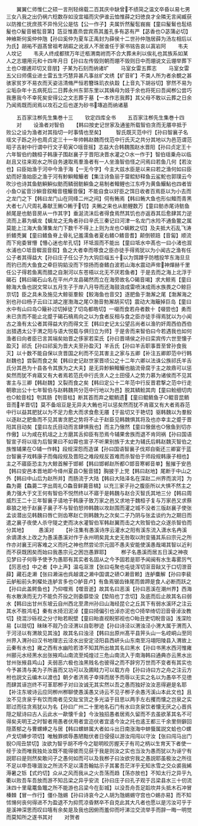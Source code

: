 <!-- { "loadSidebar": true } -->
　　翼翼仁师惟仁之硕一言刑轻绵载二百其庆中缺曾不绩简之温文卒昏以易七男三女八我之出仍祸六稔数存如没宜福而灾伊谁云恤惟薛之妇徳良才全隣无言闻臧获以防推仁抚庶孩不异怜兄公是怙【公一作子】夫属忻然髲髢峩峩【童曰髲鬄也髢结髲也○髲音被髢音第】笾豆惟嘉烝尝宾燕其羞孔多有苾有严【苾香也○苾蒲必切】神飨斯何奚仲仲虺【孙曰奚仲为夏车正禹封为薛侯十二世孙仲虺居薛为汤左相后以为氏】胡祐不遐髙曾祖考胡嘏之讹淑人不居谁任于家书铭告哀以寘岩阿
　　韦夫人坟记
　　韦夫人终成都殡万年迁柩渭南祔而不合大葬未利以俟礼也其族系如某人之志堋用元和十四年月日【孙曰左传毁则朝而堋不毁则日中而堋说文云堋举葬下土也○堋逋邓切又音朋】子某为石刻而纳诸圹
　　马室女雷五葬志
　　马室女雷五父曰师儒业进士雷五生巧慧异甚凡事丝纩文绣【纩音旷】不类人所为者余覩之甚骇家贫岁不易衣而天姿洁清脩严恒若簪珠玑衣纨縠【上音丸下胡谷切】寥然不易为尘垢杂年十五病死后二日葬永州东郭东里以其姨母为妓于余也将死曰吾闻栁公尝巧我惠我今不幸死矣安得公之文志葬于墓【一本作志我葬】其父母不敢以云葬之日余乃闻焉既而闵焉以攻石之后也遂为砂书塼追而纳诸墓







　　五百家注栁先生集巻十三
　　钦定四库全书
　　五百家注栁先生集巻十四
　　对
　　设渔者对智伯
　　【韩曰按史记世家及通鉴所载智伯贪而无餍卒抵于败公之设为渔者对其指切一时事情也至矣】
　　智氏既灭范中行【孙曰智襄子名瑶文子跞之孙也周贞定三十一年帅韩赵魏而伐范中行氏灭之共分其地以为邑范谓范昭子吉射中行谓中行文子荀寅○瑶音摇】志益大合韩魏围赵水晋阳【孙曰贞定王十六年智伯约魏桓子韩康子围赵襄子于晋阳决晋水灌之○水一作于】智伯瑶乗舟以临赵且又往来观水之所自务速取焉羣渔者有一人坐渔智伯怪之问焉曰若鱼几何【若汝也】曰臣始渔于河中今渔于海【一无今字】今主大兹水臣是以来曰若之渔何如曰臣幼而好渔始臣之渔于河有魦鱮鳣鰋者【集注诗鱼丽于罶鲿鯋释鱼云鲨鮀也郭璞云今吹沙也诗其鱼鲂鱮鱮似鲂而鳞弱鲂鱮鱼之易制者鳣鲤也江东呼为黄鱼鰋鮎也四者皆小鱼○鲨音沙鱮音叙鳣音氊鰋音偃】不能自食以好臣之饵日收者百焉臣以为小去而之龙门之下【韩曰龙门山在同绛二州之间】伺有鲔焉【韩曰鲔大鱼也形似鳣而青黑大者七八尺周礼春献王鲔○鲔于切】夫鲔之来也从鲂鲤数万【童曰鲂赤尾诗鲂鱼赪尾是也鲂音房从一作其字】垂涎流沬后者得食焉然其饥也亦返吞其后愈肆其力逆流而上慕为螭龙【螭龙之无角者孙曰辛氏三秦记曰河津一名龙门水险不通鱼鳖之属莫能上江海大鱼薄集龙门下数千不得上上则为龙也○螭敕之切】及夫抵大石乱飞涛折鳍秃翼【童曰鳍鱼脊上骨礼记羞濡鱼者夏右鳍○鳍音耆】颠倒顿踣【音匐】顺流而下宛委冒懵【懵心迷也牟孔切】环坻溆而不能出【童曰坻水中髙也一曰小渚也溆水浦也○坻音穉溆音叙】鱼之大者幸而啄食之臣亦徒手得焉犹以为小闻古之渔有任公子者其得益大【孙曰庄子任公子为大钩巨缁五十以为饵蹲乎防稽投竿东海旦旦而钓已而大鱼食之牵巨钩錎没而下惊扬而奋鳍白波若山海水震动声侔神燀赫千里任公子得若鱼离而腊之自淛河以东苍梧以北无不厌若鱼者】于是去而之海上北浮于碣石【韩曰碣石山名在平州卢龙县碣然而立在海旁故名○碣音竭】求大鲸焉【童曰鲸海大鱼也説文常以五月生子于岸八月导而还海鼓浪成雷喷沫成雨水族畏之○鲸巨京切】臣之具未及施见大鲸驱羣鲛【鲛海鱼也音交】逐肥鱼于渤澥之尾【渤澥海之别也孙曰杨子云曰江湖之崖渤海之尾○渤音勃澥胡买切】震动大海簸掉巨岛【童曰水中有山曰岛○簸补过切掉徒了切岛都皓切】一啜而食若舟者数十【啜尝也】勇而未已贪而不能止北蹙于碣石槁焉向之以为食者反相与食之臣亦徒手得焉犹以为小闻古之渔有太公者其得益大钓而得文王【韩曰史记太公望吕尚者以渔钓奸周西伯西伯出猎遇太公于渭之阳与语大悦载与俱归立为师】于是舎而来智伯曰今若遇我也如何渔者曰向者臣已言其端矣始晋之侈家若栾氏【孙曰晋靖侯之孙曰栾宾传六世至懐子盈灭】祁氏【孙曰祁奚为晋大夫至孙盈灭】羊舌氏【孙曰羊舌职事晋至曾孙食我灭】以十数不能自保以贪晋国之利而不见其害主之家与五卿【补注五卿即范中行韩赵魏也】尝裂而食之矣【韩曰史记赵世家晋顷公之十二年六卿以法诛公族祁氏羊舌氏分其邑为十县各令其族为之大夫】是无异魦鱮鳣鰋也脑流骨腐于主之故鼎可以惩矣然而犹不肯寤又有大者焉若范氏中行氏贪人之土田侵人之势力慕为诸侯而不见其害主与三卿【韩赵魏】又裂而食之矣【韩曰定公十二年范中行反晋君撃之范中行走朝歌出公十七年智伯与赵韩魏共分范中行地以为邑】脱其鳞鲙其肉【童曰鲙细切肉也○鲙音桧】刳其肠【刳音枯】断其首而弃之鲲鲕遗【童曰鲲鲕鱼子○鲲音昆鲕音而羊晋切】莫不备俎豆是无异夫大鲔也可以惩矣然而犹不肯寤又有大者焉吞范中行以益其肥犹以为不足力愈大而求食愈无餍【于盐切又于艳切】驱韩魏以为羣鲛以逐赵之肥鱼而不见其害贪肥之势将不止于赵臣见韩魏惧其将及也亦幸主之蹙于晋阳其目动矣【童曰左氏目动而言肆惧我也】而主乃慠然【童曰慠倨也○慠鱼到切亦作傲】以为咸在机俎之上方磨其舌抑臣有恐焉今辅果舍族而退不肯同祸【孙曰国语智宣子将以瑶为后智果曰不如霄也宣子不听果别族于太史为辅氏后韩赵魏灭智伯之族惟辅果在○辅一作韩】段规深怨而造谋【孙曰国语智襄子伐郑自衞还三卿宴于蓝台智襄子戏韩康子而侮段规及晋阳之难段规反首难而杀智伯于师段规韩康子相也】主之不寤臣恐主为大鲸首解于邯郸【韩曰邯郸赵所都○邯音寒郸音单】鬛摧于安邑【韩曰安邑本晋地即今绛州夏县○鬛音猎】胸披于上党【韩曰赵地】尾断于中山之外【韩曰中山后为赵所并】而肠流于大陆【韩曰大陆泽名在深赵二州界而滨河】为鱻为薧【鱻薧二字出周礼○鱻音鲜薧音槁】以充三家子孙之腹臣所以大惧不然主之勇力强大于文王何有智伯不悦然终以不寤于是韩魏与赵合灭智氏其地三分【韩曰周威烈王二十三年智襄子请地于韩康子致万家之邑又求地于魏桓子复与万家邑又求蔡皋狼之地于赵襄子襄子不与智伯怒帅韩魏以攻赵围而灌之城不没者三版赵襄子使张孟谈潜出见韩魏曰唇亡则齿寒赵亡则韩魏为之次矣二子乃阴与张孟谈约为之期日而遣之襄子夜使人杀守隄之吏而决水灌智伯军韩赵翼而击之大败智伯之众遂杀智伯而分其地】
　　愚溪对
　　【补注集有愚溪诗序云灌水之阳有溪东流入潇水名冉溪余谪潇水上改之为愚溪愚溪对作于永州明矣晁太史无咎取以附变骚其系曰宗元之所作亦对襄王问客难之义而托之神也然尝论宗元固不愚夫安能使溪愚哉竭其智以近利而不获既困矣而始曰我愚宗元之困岂愚罪耶】
　　栁子名愚溪而居五日溪之神夜见梦曰子何辱予使予为愚耶有其实者名固从之今予固若是耶予闻闽有水生毒雾厉气【厉恶也】中之者【中上声】温屯沤泄【张曰屯聚也屯徒浑切沤音敺又于口切泄音薛】藏石走濑【张曰濑湍也呉越谓之濑中国谓之碛○濑音赖】连舻麋解【孙曰李裴云舻船前头刺櫂处连舻言多也○舻音卢】有鱼焉锯齿锋尾而兽蹄是食人必断而跃之【孙曰此盖鳄鱼也】乃仰噬焉【噬音逝】故其名曰恶溪【孙曰恶溪在潮州界】西海有水散涣而无力不能负芥投之则委靡垫没【垫陷也丁念切】及底而后止故其名曰弱水【韩曰出甘州东坡云自州西北至肃州孙曰山海经昆仑之丘其下有弱水溪环之注云其水不胜鸿毛】秦有水掎汩泥淖【童曰掎偏引也淖亦泥也○掎举绮切汩音骨淖汝教切】挠混沙砾视之分寸眙若睨壁【童曰眙直视睨邪视也○眙丑吏切睨音诣】浅深险易【以豉切】昧昧不觌乃合泾渭以自彰秽迹【孙曰诗泾以渭浊泾小渭大属于渭而入于河泾以有渭故见其浊】故其名曰浊泾【韩曰出原州髙平县笄头山一名崆峒山至同州界入渭孙曰汉书地理志云泾水出安定泾阳县西岍头山东南至冯翊阳陵县入渭故上云秦有水也】雍之西有水幽险若漆不知其所出故其名曰黑水【孙曰书黑水西河惟雍州郦元水经黑水出张掖鸡山南流至炖煌过三危山南流入于南海韩曰通典亦云黑水出甘州张掖县鸡山】夫弱恶六极也浊黑贱名也彼得之而不辞穷万世而不变者有其实也今予甚清与美为子所喜而又功可以及圃畦力可以载方舟【孙曰诗曰方之舟之注云方柎也説文云编木以渡也】朝夕者济焉子幸择而居予而辱以无实之名以为愚卒不见徳而肆其诬岂终不可革耶栁子对曰汝诚无其实然以吾之愚而独好汝汝恶得避是名耶【补注东坡诗云应同栁州栁聊使愚溪愚又诗云不见子栁子余愚汚溪山本此文也】且汝不见贪泉乎有饮而南者见交趾宝货之多光溢于目思以两手左右攫而懐之岂泉之实耶过而往贪焉犹以为名【孙曰广州二十里地名石门有水曰贪泉饮者懐无厌之心晋呉隠之赋诗曰古人云此水一歃懐千金】今汝独招愚者居焉久留而不去虽欲革其名不可得矣夫明王之时智者用愚者伏用者宜迩伏者宜逺今汝之托也逺王都三千余里侧僻回隠蒸郁之与曹螺蜯之与居【韩曰螺蚌属大者如斗出日南涨海中蚌蜃属説文蛤也○螺卢戈切蜯步项切】唯触罪摈辱愚陋黜伏者日侵侵以游汝闯闯以守汝【张曰闯马出门貎○闯丑禁切】汝欲为智乎胡不呼今之聪明皎厉握天子有司之柄以生育天下者使一经于汝而唯我独处汝既不能得彼而见获于我是则汝之实也当汝为愚而犹以为诬宁有説耶曰是则然矣敢问子之愚何如而可以及我栁子曰汝欲穷我之愚説耶虽极汝之所往不足以申吾喙涸汝之所流不足以濡吾翰姑示子其畧吾茫洋乎无知氷雪之交众裘我絺溽暑之铄【式灼切】众从之风而我从之火吾荡而趋【荡亦放也】不知太行之异乎九衢以败吾车吾放而游不知吕梁之异乎安流【孙曰庄子曰孔子观于吕梁县水三十仞流沬四十里鼋鼍鱼鼈之所不能游也吕梁今在彭城】以没吾舟吾足蹈坎井头抵木石冲冒榛棘【冒一作行】僵仆虺蜴【孙曰诗哀今之人胡为虺蜴蜴守宫也○蜴亦易】而不知怵愓何丧何得进不为盈退不为抑荒凉昏黙卒不自克此其大凡者也愿以是污汝可乎于是溪神深思而叹曰嘻有余矣是及我也因俯而羞仰而吁涕泣交流举手而辞一晦一明觉而莫知所之遂书其对
　　对贺者

